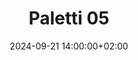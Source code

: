 ---
date: 2024-09-21 14:00:00+02:00
until: 2024-09-22 00:00:00+02:00
title: "Paletti 05"
status: "TENTATIVE"
---